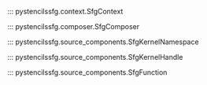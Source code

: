 
::: pystencilssfg.context.SfgContext

::: pystencilssfg.composer.SfgComposer

::: pystencilssfg.source_components.SfgKernelNamespace

::: pystencilssfg.source_components.SfgKernelHandle

::: pystencilssfg.source_components.SfgFunction
